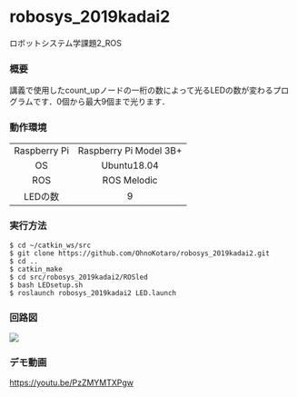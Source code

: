 # robosys_2019kadai2
ロボットシステム学課題2_ROS

### 概要
講義で使用したcount_upノードの一桁の数によって光るLEDの数が変わるプログラムです．0個から最大9個まで光ります．

### 動作環境
|||
|:--:|:--:|
| Raspberry Pi | Raspberry Pi Model 3B+ |
| OS | Ubuntu18.04 |
| ROS | ROS Melodic |
| LEDの数 | 9 |

### 実行方法

```
$ cd ~/catkin_ws/src
$ git clone https://github.com/OhnoKotaro/robosys_2019kadai2.git
$ cd ..
$ catkin_make
$ cd src/robosys_2019kadai2/ROSled
$ bash LEDsetup.sh
$ roslaunch robosys_2019kadai2 LED.launch
```

### 回路図
<img src ="https://user-images.githubusercontent.com/27723569/73063182-8f3e2600-3ee1-11ea-9bc2-60cec0d8afe9.png">

### デモ動画

https://youtu.be/PzZMYMTXPgw

